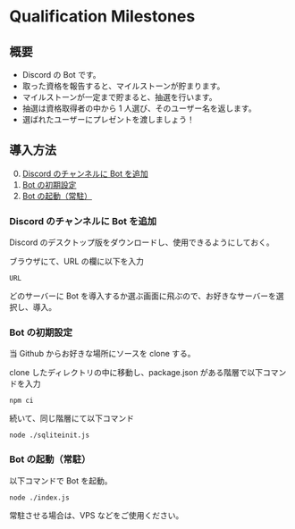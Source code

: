 # Qualification Milestones

## 概要

- Discord の Bot です。
- 取った資格を報告すると、マイルストーンが貯まります。
- マイルストーンが一定まで貯まると、抽選を行います。
- 抽選は資格取得者の中から 1 人選び、そのユーザー名を返します。
- 選ばれたユーザーにプレゼントを渡しましょう！

## 導入方法

0. [Discord のチャンネルに Bot を追加]("")
1. [Bot の初期設定]("")
2. [Bot の起動（常駐）]("")

### Discord のチャンネルに Bot を追加

Discord のデスクトップ版をダウンロードし、使用できるようにしておく。

ブラウザにて、URL の欄に以下を入力

```
URL
```

どのサーバーに Bot を導入するか選ぶ画面に飛ぶので、お好きなサーバーを選択し、導入。

### Bot の初期設定

当 Github からお好きな場所にソースを clone する。

clone したディレクトリの中に移動し、package.json がある階層で以下コマンドを入力

```
npm ci
```

続いて、同じ階層にて以下コマンド

```
node ./sqliteinit.js
```

### Bot の起動（常駐）

以下コマンドで Bot を起動。

```
node ./index.js
```

常駐させる場合は、VPS などをご使用ください。
